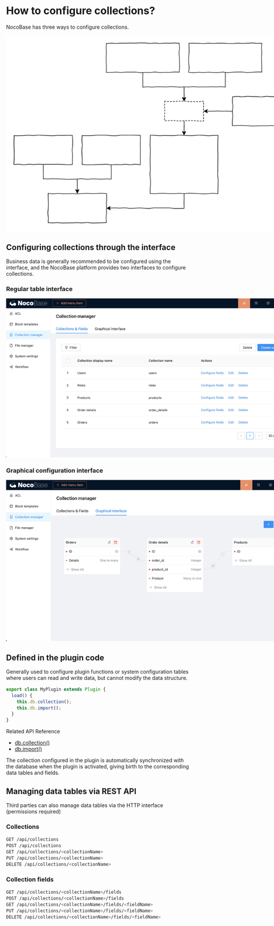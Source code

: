 # How to configure collections?

NocoBase has three ways to configure collections.

<img src="./cm.svg" style="max-width: 800px;" />

## Configuring collections through the interface

Business data is generally recommended to be configured using the interface, and the NocoBase platform provides two interfaces to configure collections.

### Regular table interface

<img src="./table.jpg" style="max-width: 800px;" />

### Graphical configuration interface

<img src="./graph.jpg" style="max-width: 800px;" />

## Defined in the plugin code

Generally used to configure plugin functions or system configuration tables where users can read and write data, but cannot modify the data structure.

```ts
export class MyPlugin extends Plugin {
  load() {
    this.db.collection();
    this.db.import();
  }
}
```

Related API Reference

- [db.collection()](/api/database#collection)
- [db.import()](/api/database#import)

The collection configured in the plugin is automatically synchronized with the database when the plugin is activated, giving birth to the corresponding data tables and fields.

## Managing data tables via REST API

Third parties can also manage data tables via the HTTP interface (permissions required)

### Collections

```bash
GET /api/collections
POST /api/collections
GET /api/collections/<collectionName>
PUT /api/collections/<collectionName>
DELETE /api/collections/<collectionName>
```

### Collection fields

```bash
GET /api/collections/<collectionName>/fields
POST /api/collections/<collectionName>/fields
GET /api/collections/<collectionName>/fields/<fieldName>
PUT /api/collections/<collectionName>/fields/<fieldName>
DELETE /api/collections/<collectionName>/fields/<fieldName>
```
